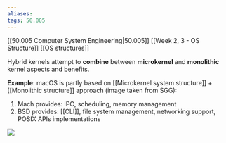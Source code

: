 ```yaml
---
aliases:
tags: 50.005
---
```

[[50.005 Computer System Engineering|50.005]]
[[Week 2, 3 - OS Structure]]
[[OS structures]]


Hybrid kernels attempt to **combine** between **microkernel** and **monolithic** kernel aspects and benefits.

**Example**: macOS is partly based on [[Microkernel system structure]] + [[Monolithic structure]] approach (image taken from SGG):

1.  Mach provides: IPC, scheduling, memory management
2.  BSD provides: [[CLI]], file system management, networking support, POSIX APIs implementations

![](https://natalieagus.github.io/50005/assets/images/week2/13.png)